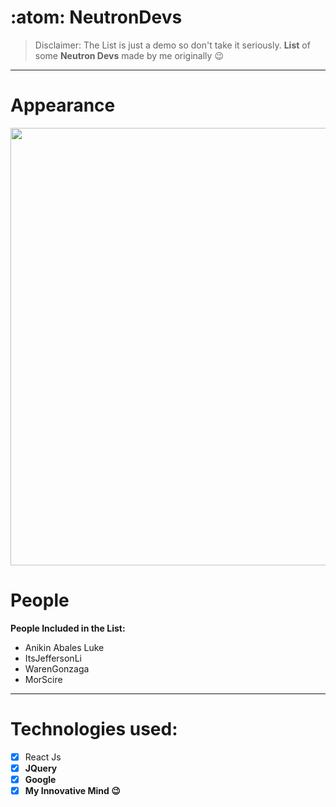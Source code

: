 # :atom: NeutronDevs
>Disclaimer: The List is just a demo so don't take it seriously.
**List** of some **Neutron Devs** made by me originally 😉
<hr/>

# Appearance
<img src="https://media.discordapp.net/attachments/802944583100399686/826868343867834368/Screenshot_209.png?width=699&height=393" width=700>

# People
**People Included in the List:**
<ul>
  <li>Anikin Abales Luke</li>
    <li>ItsJeffersonLi</li>
    <li>WarenGonzaga</li>
    <li>MorScire</li>
 </ul>
<hr/>

# Technologies used:
-[x] React Js
-[x] **JQuery**
-[x] **Google**
-[x] **My Innovative Mind 😉**
